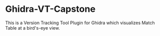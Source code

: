 # Ghidra-VT-Capstone
This is a Version Tracking Tool Plugin for Ghidra which visualizes Match Table at a bird's-eye view.
